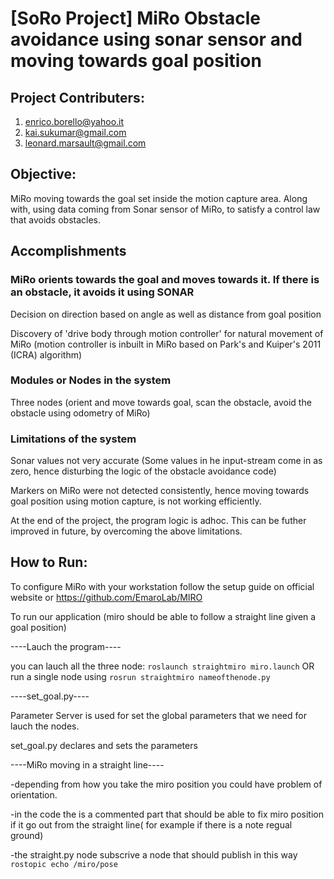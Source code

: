 # [SoRo Project] MiRo Obstacle avoidance using sonar sensor and moving towards goal position

## Project Contributers: 
1. enrico.borello@yahoo.it
2. kai.sukumar@gmail.com
3. leonard.marsault@gmail.com

## Objective:
MiRo moving towards the goal set inside the motion capture area. Along with, using data coming from Sonar sensor of MiRo, to satisfy a control law that avoids obstacles.

## Accomplishments
### MiRo orients towards the goal and moves towards it. If there is an obstacle, it avoids it using SONAR
Decision on direction based on angle as well as distance from goal position

Discovery of 'drive body through motion controller' for natural movement of MiRo (motion controller is inbuilt in MiRo based on Park's and Kuiper's 2011 (ICRA) algorithm)

### Modules or Nodes in the system
Three nodes (orient and move towards goal, scan the obstacle, avoid the obstacle using odometry of MiRo)

### Limitations of the system
Sonar values not very accurate (Some values in he input-stream come in as zero, hence disturbing the logic of the obstacle avoidance code)

Markers on MiRo were not detected consistently, hence moving towards goal position using motion capture, is not working efficiently.

At the end of the project, the program logic is adhoc. This can be futher improved in future, by overcoming the above limitations.

## How to Run:

To configure MiRo with your workstation follow the setup guide on official website or https://github.com/EmaroLab/MIRO

To run our application (miro should be able to follow a straight line given a goal position)

----Lauch the program----

you can lauch all the three node: ```roslaunch straightmiro miro.launch``` OR run a single node using ```rosrun straightmiro nameofthenode.py```

----set_goal.py---- 

Parameter Server is used for set the global parameters that we need for lauch the nodes.

set_goal.py declares and sets the parameters

----MiRo moving in a straight line----

-depending from how you take the miro position you could have problem of orientation.

-in the code the is a commented part that should be able to fix miro position if it go out from the straight line( for example if there is a note regual ground)

-the straight.py node subscrive a node that should publish in this way ```rostopic echo /miro/pose```




